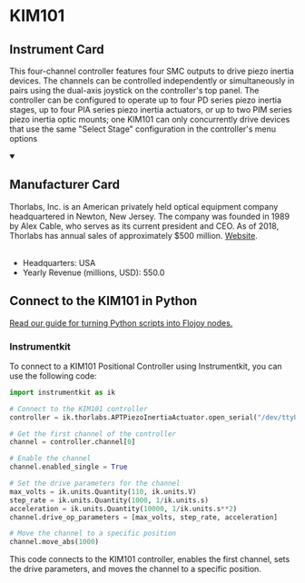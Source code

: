 
# KIM101

## Instrument Card

This four-channel controller features four SMC outputs to drive piezo inertia devices. The channels can be controlled independently or simultaneously in pairs using the dual-axis joystick on the controller's top panel. The controller can be configured to operate up to four PD series piezo inertia stages, up to four PIA series piezo inertia actuators, or up to two PIM series piezo inertia optic mounts; one KIM101 can only concurrently drive devices that use the same "Select Stage" configuration in the controller's menu options

<details open>
<summary><h2>Manufacturer Card</h2></summary>
Thorlabs, Inc. is an American privately held optical equipment company headquartered in Newton, New Jersey. The company was founded in 1989 by Alex Cable, who serves as its current president and CEO. As of 2018, Thorlabs has annual sales of approximately $500 million. <a href=https://www.thorlabs.com/>Website</a>.
<br></br>
<ul>
  <li>Headquarters: USA</li>
  <li>Yearly Revenue (millions, USD): 550.0</li>
</ul>
</details>

## Connect to the KIM101 in Python

[Read our guide for turning Python scripts into Flojoy nodes.](https://docs.flojoy.ai/custom-nodes/creating-custom-node/)


### Instrumentkit

To connect to a KIM101 Positional Controller using Instrumentkit, you can use the following code:

```python
import instrumentkit as ik

# Connect to the KIM101 controller
controller = ik.thorlabs.APTPiezoInertiaActuator.open_serial("/dev/ttyUSB0", baud=115200)

# Get the first channel of the controller
channel = controller.channel[0]

# Enable the channel
channel.enabled_single = True

# Set the drive parameters for the channel
max_volts = ik.units.Quantity(110, ik.units.V)
step_rate = ik.units.Quantity(1000, 1/ik.units.s)
acceleration = ik.units.Quantity(10000, 1/ik.units.s**2)
channel.drive_op_parameters = [max_volts, step_rate, acceleration]

# Move the channel to a specific position
channel.move_abs(1000)
```

This code connects to the KIM101 controller, enables the first channel, sets the drive parameters, and moves the channel to a specific position.

